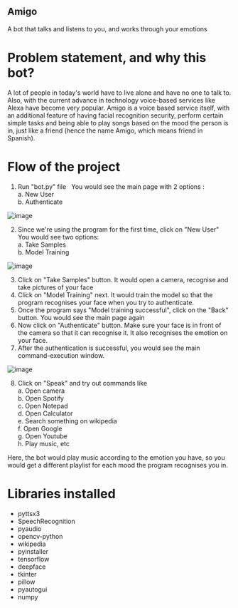 ## Amigo
A bot that talks and listens to you, and works through your emotions

# Problem statement, and why this bot?
A lot of people in today's world have to live alone and have no one to talk to. Also, with the current advance in technology voice-based services like Alexa have become very popular.
Amigo is a voice based service itself, with an additional feature of having facial recognition security, perform certain simple tasks and being able to play songs based on the mood the person is in, just like a friend (hence the name Amigo, which means friend in Spanish).

# Flow of the project
1. Run "bot.py" file
&nbsp; You would see the main page with 2 options : 
<br />a. New User
<br />b. Authenticate

![image](https://user-images.githubusercontent.com/88290216/170872651-b4a97145-a008-486f-9752-5271daa26a82.png)

2. Since we're using the program for the first time, click on "New User"
&nbsp; You would see two options:
<br />a. Take Samples
<br />b. Model Training

![image](https://user-images.githubusercontent.com/88290216/170872904-ef62c6a2-c1d2-47f8-82ee-ef9f590204c5.png)

3. Click on "Take Samples" button. It would open a camera, recognise and take pictures of your face
4. Click on "Model Training" next. It would train the model so that the program recognises your face when you try to authenticate.
5. Once the program says "Model training successful", click on the "Back" button. You would see the main page again
6. Now click on "Authenticate" button. Make sure your face is in front of the camera so that it can recognise it. It also recognises the emotion on your face.
7. After the authentication is successful, you would see the main command-execution window.

![image](https://user-images.githubusercontent.com/88290216/170872676-ca84b3af-aa48-4d97-9966-c4e28963657e.png)

8. Click on "Speak" and try out commands like
&nbsp; <br />a. Open camera
&nbsp; <br />b. Open Spotify
&nbsp; <br />c. Open Notepad
&nbsp; <br />d. Open Calculator
&nbsp; <br />e. Search something on wikipedia
&nbsp; <br />f. Open Google
&nbsp; <br />g. Open Youtube
&nbsp; <br />h. Play music, etc

Here, the bot would play music according to the emotion you have, so you would get a different playlist for each mood the program recognises you in.

# Libraries installed
* pyttsx3
* SpeechRecognition
* pyaudio
* opencv-python
* wikipedia
* pyinstaller
* tensorflow
* deepface
* tkinter
* pillow
* pyautogui
* numpy

